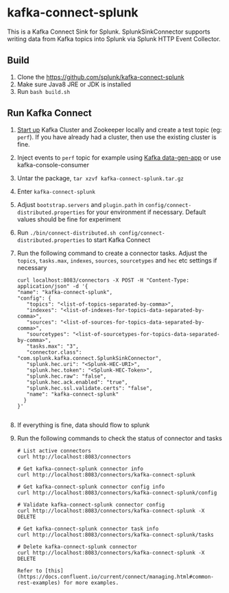 # kafka-connect-splunk
This is a Kafka Connect Sink for Splunk.
SplunkSinkConnector supports writing data from Kafka topics into Splunk via Splunk HTTP Event Collector.
 
 
## Build
1. Clone the https://github.com/splunk/kafka-connect-splunk
2. Make sure Java8 JRE or JDK is installed
3. Run `bash build.sh`
 
 
## Run Kafka Connect
1. [Start up](https://kafka.apache.org/quickstart) Kafka Cluster and Zookeeper locally and create a test topic (eg: `perf`). If you have already had a cluster, then use the existing cluster is fine.
2. Inject events to `perf` topic for example using [Kafka data-gen-app](https://github.com/dtregonning/kafka-data-gen) or use kafka-console-consumer
3. Untar the package, `tar xzvf kafka-connect-splunk.tar.gz`
4. Enter `kafka-connect-splunk`
5. Adjust `bootstrap.servers` and `plugin.path` in `config/connect-distributed.properties` for your environment if necessary. Default values should be fine for experiment
6. Run `./bin/connect-distributed.sh config/connect-distributed.properties` to start Kafka Connect
7. Run the following command to create a connector tasks. Adjust the `topics`, `tasks.max`, `indexes`, `sources`, `sourcetypes` and `hec` etc settings if necessary
 
    ```
    curl localhost:8083/connectors -X POST -H "Content-Type: application/json" -d '{
    "name": "kafka-connect-splunk",
    "config": {
       "topics": "<list-of-topics-separated-by-comma>",
       "indexes": "<list-of-indexes-for-topics-data-separated-by-comma>",
       "sources": "<list-of-sources-for-topics-data-separated-by-comma>",
       "sourcetypes": "<list-of-sourcetypes-for-topics-data-separated-by-comma>",
       "tasks.max": "3",
       "connector.class": "com.splunk.kafka.connect.SplunkSinkConnector",
       "splunk.hec.uri": "<Splunk-HEC-URI>",
       "splunk.hec.token": "<Splunk-HEC-Token>",
       "splunk.hec.raw": "false",
       "splunk.hec.ack.enabled": "true",
       "splunk.hec.ssl.validate.certs": "false",
       "name": "kafka-connect-splunk"
      }
    }'
       
    ```
8. If everything is fine, data should flow to splunk
9. Run the following commands to check the status of connector and tasks
  
    ```
    # List active connectors
    curl http://localhost:8083/connectors
     
    # Get kafka-connect-splunk connector info
    curl http://localhost:8083/connectors/kafka-connect-splunk
     
    # Get kafka-connect-splunk connector config info
    curl http://localhost:8083/connectors/kafka-connect-splunk/config
 
    # Validate kafka-connect-splunk connector config
    curl http://localhost:8083/connectors/kafka-connect-splunk -X DELETE
     
    # Get kafka-connect-splunk connector task info
    curl http://localhost:8083/connectors/kafka-connect-splunk/tasks
     
    # Delete kafka-connect-splunk connector
    curl http://localhost:8083/connectors/kafka-connect-splunk -X DELETE
 
    Refer to [this](https://docs.confluent.io/current/connect/managing.html#common-rest-examples) for more examples.
    ```